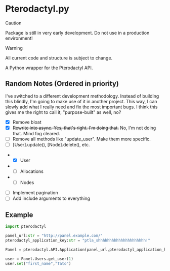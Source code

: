 # Pterodactyl.py

> [!CAUTION]
> Package is still in very early development. Do not use in a production environment!

> [!WARNING]
> All current code and structure is subject to change.

A Python wrapper for the Pterodactyl API.

## Random Notes (Ordered in priority)

I've switched to a different development methodology. Instead of building this blindly, I'm going to make use of it in another project. This way, I can slowly add what I really need and fix the most important bugs. I think this gives me the right to call it, "purpose-built" as well, no?

- [x] Remove bloat
- [x] ~~Rewrite into async. Yes, that's right. I'm doing that.~~ No, I'm not doing that. Mind fog cleared.
- [ ] Remove all methods like "update_user". Make them more specific.
- [ ] [User].update(), [Node].delete(), etc.
- - [x] User
- - [ ] Allocations
- - [ ] Nodes
- [ ] Implement pagination
- [ ] Add include arguments to everything

## Example

```python title="get_user.py"
import pterodactyl

panel_url:str = "http://panel.example.com/"
pterodactyl_application_key:str = "ptla_shhhhhhhhhhhhhhhhhhhhh!"

Panel = pterodactyl.API.Application(panel_url,pterodactyl_application_key)

user = Panel.Users.get_user(1)
user.set("first_name","Tato")
```
